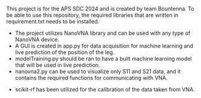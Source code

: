 This project is for the APS SDC 2024 and is created by team Bountenna. To be able to use this repository, the required libraries that are written in requirement.txt needs to be installed. 

- The project utilizes NanoVNA library and can be used with any type of NanoVNA device.
- A GUI is created in app.py for data acquisition for machine learning and live prediction of the position of the leg. 
- modelTraining.py should be ran to have a built machine learning model that will be used in live prediction.
- nanovna2.py can be used to visualize only S11 and S21 data, and it contains the required functions for communicating with VNA.
  

* scikit-rf has been utilized for the calibration of the data taken from VNA.
 
